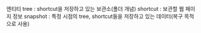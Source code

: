 엔티티
tree : shortcut을 저장하고 있는 보관소(폴더 개념)
shortcut : 보관할 웹 페이지 정보
snapshot : 특정 시점의 tree, shortcut들을 저장하고 있는 데이터(복구 목적으로 사용)

